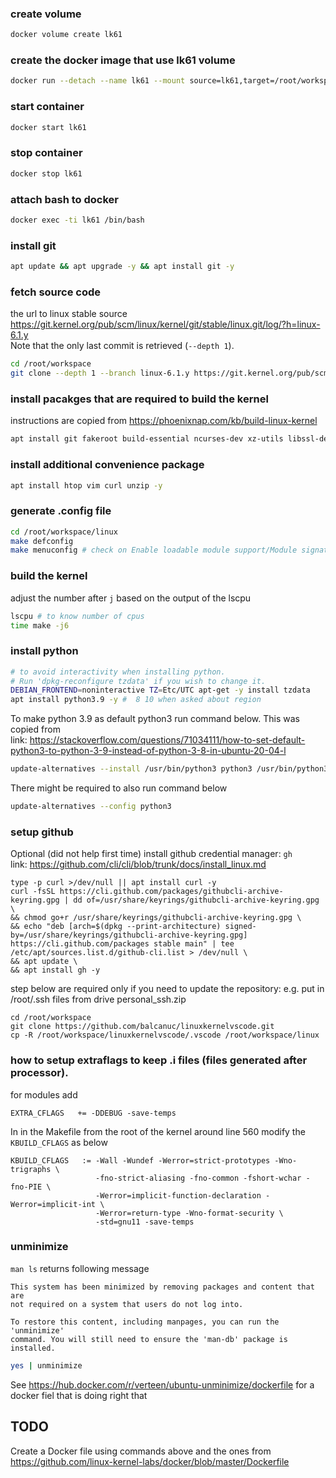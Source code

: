 ### create volume
``` bash
docker volume create lk61
```
### create the docker image that use lk61 volume
```bash
docker run --detach --name lk61 --mount source=lk61,target=/root/workspace ubuntu:20.04 tail -f /dev/null
```

### start container
```bash
docker start lk61
```

### stop container
``` bash
docker stop lk61
```
### attach bash to docker
```bash
docker exec -ti lk61 /bin/bash
```

### install git
```bash
apt update && apt upgrade -y && apt install git -y
```

### fetch source code
the url to linux stable source https://git.kernel.org/pub/scm/linux/kernel/git/stable/linux.git/log/?h=linux-6.1.y   
Note that the only last commit is retrieved (`--depth 1`). 
```bash
cd /root/workspace
git clone --depth 1 --branch linux-6.1.y https://git.kernel.org/pub/scm/linux/kernel/git/stable/linux.git 
```

### install pacakges that are required to build the kernel
instructions are copied from https://phoenixnap.com/kb/build-linux-kernel
```bash
apt install git fakeroot build-essential ncurses-dev xz-utils libssl-dev bc flex libelf-dev biso -y
```

### install additional convenience package
```bash
apt install htop vim curl unzip -y
```

### generate .config file
```bash
cd /root/workspace/linux
make defconfig
make menuconfig # check on Enable loadable module support/Module signature verification off
```

### build the kernel
adjust the number after `j` based on the output of the lscpu
```bash
lscpu # to know number of cpus
time make -j6
```
### install python
```bash
# to avoid interactivity when installing python. 
# Run 'dpkg-reconfigure tzdata' if you wish to change it.
DEBIAN_FRONTEND=noninteractive TZ=Etc/UTC apt-get -y install tzdata 
apt install python3.9 -y #  8 10 when asked about region 
```

To make python 3.9 as default python3 run command below. This was copied from  
link: https://stackoverflow.com/questions/71034111/how-to-set-default-python3-to-python-3-9-instead-of-python-3-8-in-ubuntu-20-04-l
```bash
update-alternatives --install /usr/bin/python3 python3 /usr/bin/python3.9 1
```
There might be required to also run command below
```bash
update-alternatives --config python3
```

### setup github
Optional (did not help first time) install github credential manager: `gh`  
link: https://github.com/cli/cli/blob/trunk/docs/install_linux.md
```code lang bash
type -p curl >/dev/null || apt install curl -y
curl -fsSL https://cli.github.com/packages/githubcli-archive-keyring.gpg | dd of=/usr/share/keyrings/githubcli-archive-keyring.gpg \
&& chmod go+r /usr/share/keyrings/githubcli-archive-keyring.gpg \
&& echo "deb [arch=$(dpkg --print-architecture) signed-by=/usr/share/keyrings/githubcli-archive-keyring.gpg] https://cli.github.com/packages stable main" | tee /etc/apt/sources.list.d/github-cli.list > /dev/null \
&& apt update \
&& apt install gh -y
```

step below are required only if you need to update the repository: e.g. put in /root/.ssh files from drive personal_ssh.zip
```code
cd /root/workspace
git clone https://github.com/balcanuc/linuxkernelvscode.git
cp -R /root/workspace/linuxkernelvscode/.vscode /root/workspace/linux
```

### how to setup extraflags to keep .i files (files generated after processor).
for modules add
```code makefile
EXTRA_CFLAGS   += -DDEBUG -save-temps
```
In in the Makefile from the root of the kernel around line 560 modify the `KBUILD_CFLAGS` as below
```code makefile
KBUILD_CFLAGS   := -Wall -Wundef -Werror=strict-prototypes -Wno-trigraphs \
                   -fno-strict-aliasing -fno-common -fshort-wchar -fno-PIE \
                   -Werror=implicit-function-declaration -Werror=implicit-int \
                   -Werror=return-type -Wno-format-security \
                   -std=gnu11 -save-temps
```
### unminimize
`man ls` returns following message
```text
This system has been minimized by removing packages and content that are
not required on a system that users do not log into.

To restore this content, including manpages, you can run the 'unminimize'
command. You will still need to ensure the 'man-db' package is installed.
```
``` bash
yes | unminimize
```
See https://hub.docker.com/r/verteen/ubuntu-unminimize/dockerfile for a docker fiel that is doing right that

## TODO
Create a Docker file using commands above and the ones from 
https://github.com/linux-kernel-labs/docker/blob/master/Dockerfile
